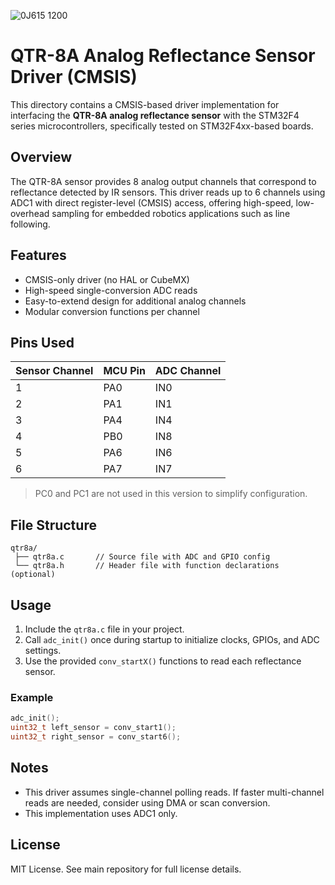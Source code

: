 
![0J615 1200](https://github.com/user-attachments/assets/78a19310-0ed0-4669-95f0-7dbea566730c)
# QTR-8A Analog Reflectance Sensor Driver (CMSIS)

This directory contains a CMSIS-based driver implementation for interfacing the **QTR-8A analog reflectance sensor** with the STM32F4 series microcontrollers, specifically tested on STM32F4xx-based boards.

## Overview

The QTR-8A sensor provides 8 analog output channels that correspond to reflectance detected by IR sensors. This driver reads up to 6 channels using ADC1 with direct register-level (CMSIS) access, offering high-speed, low-overhead sampling for embedded robotics applications such as line following.

## Features

- CMSIS-only driver (no HAL or CubeMX)
- High-speed single-conversion ADC reads
- Easy-to-extend design for additional analog channels
- Modular conversion functions per channel

## Pins Used

| Sensor Channel | MCU Pin | ADC Channel |
|----------------|---------|-------------|
| 1              | PA0     | IN0         |
| 2              | PA1     | IN1         |
| 3              | PA4     | IN4         |
| 4              | PB0     | IN8         |
| 5              | PA6     | IN6         |
| 6              | PA7     | IN7         |

> PC0 and PC1 are not used in this version to simplify configuration.

## File Structure

```
qtr8a/
 ├── qtr8a.c       // Source file with ADC and GPIO config
 └── qtr8a.h       // Header file with function declarations (optional)
```

## Usage

1. Include the `qtr8a.c` file in your project.
2. Call `adc_init()` once during startup to initialize clocks, GPIOs, and ADC settings.
3. Use the provided `conv_startX()` functions to read each reflectance sensor.

### Example
```c
adc_init();
uint32_t left_sensor = conv_start1();
uint32_t right_sensor = conv_start6();
```

## Notes

- This driver assumes single-channel polling reads. If faster multi-channel reads are needed, consider using DMA or scan conversion.
- This implementation uses ADC1 only.

## License

MIT License. See main repository for full license details.
